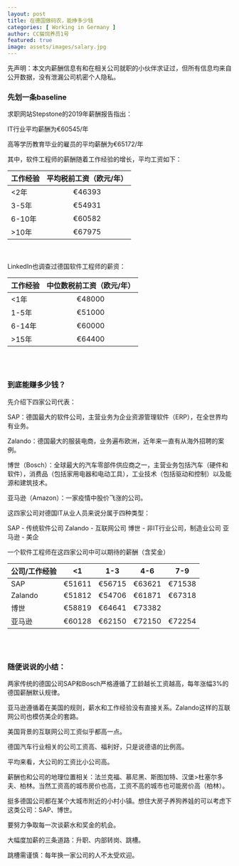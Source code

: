 ```yaml
---
layout: post
title: 在德国做码农，能挣多少钱
categories: [ Working in Germany ]
author: CC猫饲养员1号
featured: true
image: assets/images/salary.jpg
---
```


先声明：本文内薪酬信息有和在相关公司就职的小伙伴求证过，但所有信息均来自公开数据，没有泄漏公司机密个人隐私。

### 先划一条baseline

求职网站Stepstone的2019年薪酬报告指出：

IT行业平均薪酬为€60545/年

高等学历教育毕业的雇员的平均薪酬为€65172/年

其中，软件工程师的薪酬随着工作经验的增长，平均工资如下：

| 工作经验 | 平均税前工资（欧元/年） |
| -------- | :---------------------: |
| <2年     |         €46393          |
| 3-5年    |         €54931          |
| 6-10年   |         €60582          |
| >10年    |         €67975          |

<br/><br/>
LinkedIn也调查过德国软件工程师的薪资：

| 工作经验 | 中位数税前工资（欧元/年） |
| -------- | :-----------------------: |
| <1年     |          €48000           |
| 1-5年    |          €51000           |
| 6-14年   |          €60000           |
| >15年    |          €64400           |

<br/><br/>

### 到底能赚多少钱？

先介绍下四家公司代表：

SAP：德国最大的软件公司，主营业务为企业资源管理软件（ERP），在全世界均有业务。

Zalando：德国最大的服装电商，业务遍布欧洲，近年来一直有从海外招聘的案例。

博世（Bosch）：全球最大的汽车零部件供应商之一，主营业务包括汽车（硬件和软件），消费品（包括家用电器和电动工具），工业技术（包括驱动和控制）以及能源和建筑技术。

亚马逊（Amazon）：一家疫情中股价飞涨的公司。

这四家公司对德国IT从业人员来说分属于四种类型：

SAP - 传统软件公司
Zalando - 互联网公司
博世 - 非IT行业公司，制造业公司
亚马逊 - 美企

一个软件工程师在这四家公司中可以期待的薪酬（含奖金）

| 公司/工作经验 |   <1   |  1-3   |  4-6   |  7-9   |
| ------------- | :----: | :----: | :----: | :----: |
| SAP           | €51611 | €56715 | €63621 | €71538 |
| Zalando       | €51812 | €54706 | €61871 | €67318 |
| 博世          | €58819 | €64641 | €73382 |
| 亚马逊        | €60128 | €62150 | €72150 | €72254 |

<br/><br/>

### 随便说说的小结：

两家传统的德国公司SAP和Bosch严格遵循了工龄越长工资越高，每年涨幅3%的德国薪酬默认规律。

亚马逊遵循着在美国的规则，薪水和工作经验没有直接关系。Zalando这样的互联网公司也模仿美企的套路。

美国背景的互联网公司工资似乎都高一点。

德国汽车行业相关的公司工资高、福利好，只是说德语的比例高。

平均来看，大公司的工资比小公司高。

薪酬也和公司的地理位置相关：法兰克福、慕尼黑、斯图加特、汉堡>杜塞尔多夫、柏林。当然工资高的城市房价也高，工资不高的城市也可能房价高（柏林）。

挺多德国公司都在某个大城市附近的小村小镇。想住大房子养狗养娃的可以考虑下这类公司：SAP、博世。

要努力争取每一次谈薪水和奖金的机会。

大幅度加薪的三条道路：升职、内部转岗、跳槽。

跳槽需谨慎：每年换一家公司的人不太受欢迎。